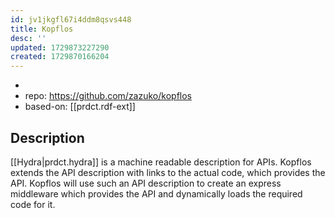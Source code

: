 ```yaml
---
id: jv1jkgfl67i4ddm8qsvs448
title: Kopflos
desc: ''
updated: 1729873227290
created: 1729870166204
---
```


- 
- repo: https://github.com/zazuko/kopflos
- based-on: [[prdct.rdf-ext]]

## Description

[[Hydra|prdct.hydra]] is a machine readable description for APIs. Kopflos extends the API description with links to the actual code, which provides the API. Kopflos will use such an API description to create an express middleware which provides the API and dynamically loads the required code for it.